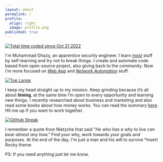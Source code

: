 ```yaml
---
layout: about
permalink: /
profile:
  align: right
  image: profile.png
published: true
---
```


<a href="https://wakatime.com/@3709c26d-13c9-45c0-b36b-f98e7b4179f1"><img src="https://wakatime.com/badge/user/3709c26d-13c9-45c0-b36b-f98e7b4179f1.svg" alt="Total time coded since Oct 21 2022" /></a>

I'm Muhammad Ghazy, an apprentice security engineer. I learn <u>most</u> stuff by self-learning and try not to break things. I create and automate code based from open-source project, also giving back to the community. Now i'm more focused on <a href="https://www.softwaretestinghelp.com/getting-started-with-web-application-penetration-testing/"><em>Web App</em></a> and <a href="https://www.cisco.com/c/en/us/solutions/automation/network-automation.html"><em>Network Automation</em></a> stuff. 

[![Top Langs](https://github-readme-stats.vercel.app/api/top-langs/?username=ghazyayman&layout=compact)](https://github.com/anuraghazra/github-readme-stats)

I keep my head straight up to my mission. Keep grinding because it’s all about <strong>timing</strong>, at the same time I’m open to every opportunity and learning new things. I recently researched about business and marketing and also read some books about how money works. You can read the summary <a href="https://ghazyayman.github.io/blog/">here</a>. Hit me up if you want to work together.
     

[![GitHub Streak](https://streak-stats.demolab.com/?user=ghazyayman&theme=vue-dark)](https://git.io/streak-stats)

I remember a quote from Nietzche that said <i>"He who has a why to live can bear almost any how."</i> Find your why, work towards your goals and purposes. At the end of the day, I'm just a man and his will to survive *insert Rocky theme

PS: If you need anything just let me know.

